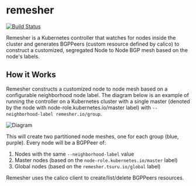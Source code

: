 # remesher 

[![Build Status](https://travis-ci.org/tsuru/remesher.svg?branch=master)](https://travis-ci.org/tsuru/remesher)

Remesher is a Kubernetes controller that watches for nodes inside the cluster and generates BGPPeers (custom resource defined by calico) to
construct a customized, segregated Node to Node BGP mesh based on the node's labels.

## How it Works

Remesher constructs a customized node to node mesh based on a configurable neighborhood node label. The diagram below is an example of running
the controller on a Kubernetes cluster with a single master (denoted by the node with node-role.kubernetes.io/master label) with `--neighborhood-label remesher.io/group`.

![Diagram](https://raw.githubusercontent.com/tsuru/remesher/master/remesher.png)

This will create two partitioned node meshes, one for each group (blue, purple). Every node will be a BGPPeer of:

1. Nodes with the same `--neighborhood-label` value
2. Master nodes (based on the `node-role.kubernetes.io/master` label)
3. Global nodes (based on the `remesher.tsuru.io/global` label)

Remesher uses the calico client to create/list/delete BGPPeers resources.